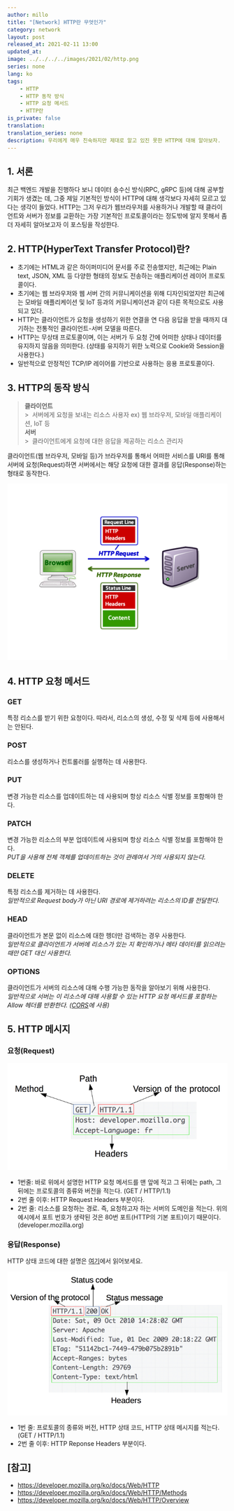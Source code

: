 ```yaml
---
author: millo
title: "[Network] HTTP란 무엇인가"
category: network
layout: post
released_at: 2021-02-11 13:00
updated_at:
image: ../../../../images/2021/02/http.png
series: none
lang: ko
tags:
    - HTTP
    - HTTP 동작 방식
    - HTTP 요청 메서드
    - HTTP란
is_private: false
translation:
translation_series: none
description: 우리에게 매우 친숙하지만 제대로 알고 있진 못한 HTTP에 대해 알아보자.
---
```


## 1. 서론

최근 백엔드 개발을 진행하다 보니 데이터 송수신 방식(RPC, gRPC 등)에 대해 공부할 기회가 생겼는 데, 그중 제일 기본적인 방식이 HTTP에 대해 생각보다 자세히 모르고 있다는 생각이 들었다. HTTP는 그저 우리가 웹브라우저를 사용하거나 개발할 때 클라이언트와 서버가 정보를 교환하는 가장 기본적인 프로토콜이라는 정도밖에 알지 못해서 좀 더 자세히 알아보고자 이 포스팅을 작성한다.

## 2. HTTP(HyperText Transfer Protocol)란?

-   초기에는 HTML과 같은 하이퍼미디어 문서를 주로 전송했지만, 최근에는 Plain text, JSON, XML 등 다양한 형태의 정보도 전송하는 애플리케이션 레이어 프로토콜이다.
-   초기에는 웹 브라우저와 웹 서버 간의 커뮤니케이션을 위해 디자인되었지만 최근에는 모바일 애플리케이션 및 IoT 등과의 커뮤니케이션과 같이 다른 목적으로도 사용되고 있다.
-   HTTP는 클라이언트가 요청을 생성하기 위한 연결을 연 다음 응답을 받을 때까지 대기하는 전통적인 클라이언트-서버 모델을 따른다.
-   HTTP는 무상태 프로토콜이며, 이는 서버가 두 요청 간에 어떠한 상태나 데이터를 유지하지 않음을 의미한다. (상태를 유지하기 위한 노력으로 Cookie와 Session을 사용한다.)
-   일반적으로 안정적인 TCP/IP 레이어를 기반으로 사용하는 응용 프로토콜이다.

## 3. HTTP의 동작 방식

> **클라이언트** <br /> > &nbsp;서버에게 요청을 보내는 리소스 사용자 ex) 웹 브라우저, 모바일 애플리케이션, IoT 등 <br /> **서버** <br /> > &nbsp;클라이언트에게 요청에 대한 응답을 제공하는 리소스 관리자

클라이언트(웹 브라우저, 모바일 등)가 브라우저를 통해서 어떠한 서비스를 URI를 통해 서버에 요청(Request)하면 서버에서는 해당 요청에 대한 결과를 응답(Response)하는 형태로 동작한다.

![](../../../../images/2021/02/http-flow.png)

## 4. HTTP 요청 메서드

### GET

특정 리소스를 받기 위한 요청이다. 따라서, 리소스의 생성, 수정 및 삭제 등에 사용해서는 안된다.

### POST

리소스를 생성하거나 컨트롤러를 실행하는 데 사용한다.

### PUT

변경 가능한 리소스를 업데이트하는 데 사용되며 항상 리소스 식별 정보를 포함해야 한다.

### PATCH

변경 가능한 리소스의 부분 업데이트에 사용되며 항상 리소스 식별 정보를 포함해야 한다.<br />
_PUT을 사용해 전체 객체를 업데이트하는 것이 관례여서 거의 사용되지 않는다._

### DELETE

특정 리소스를 제거하는 데 사용한다.<br />
_일반적으로 Request body가 아닌 URI 경로에 제거하려는 리소스의 ID를 전달한다._

### HEAD

클라이언트가 본문 없이 리소스에 대한 헹더만 검색하는 경우 사용한다. <br />
_일반적으로 클라이언트가 서버에 리소스가 있는 지 확인하거나 메타 데이터를 읽으려는 때만 GET 대신 사용한다._

### OPTIONS

클라이언트가 서버의 리소스에 대해 수행 가능한 동작을 알아보기 위해 사용한다. <br />
_일반적으로 서버는 이 리소스에 대해 사용할 수 있는 HTTP 요청 메서드를 포함하는 Allow 헤더를 반환한다. ([CORS](https://millo-l.github.io/Nodejs-express-cors-%EC%82%AC%EC%9A%A9%ED%95%98%EA%B8%B0/)에 사용)_

## 5. HTTP 메시지

### 요청(Request)

![](../../../../images/2021/02/http-request.png)

-   1번줄: 바로 위에서 설명한 HTTP 요청 메서드를 맨 앞에 적고 그 뒤에는 path, 그 뒤에는 프로토콜의 종류와 버전을 적는다. (GET / HTTP/1.1)
-   2번 줄 이후: HTTP Request Headers 부분이다.
-   2번 줄: 리소스를 요청하는 경로. 즉, 요청하고자 하는 서버의 도메인을 적는다. 위의 예시에서 포트 번호가 생략된 것은 80번 포트(HTTP의 기본 포트)이기 때문이다. (developer.mozilla.org)

### 응답(Response)

HTTP 상태 코드에 대한 설명은 [여기](https://millo-L.github.io/HTTP-상태코드-정리하기/)에서 읽어보세요.

![](../../../../images/2021/02/http-response.png)

-   1번 줄: 프로토콜의 종류와 버전, HTTP 상태 코드, HTTP 상태 메시지를 적는다. (GET / HTTP/1.1)
-   2번 줄 이후: HTTP Reponse Headers 부분이다.

## [참고]

-   https://developer.mozilla.org/ko/docs/Web/HTTP
-   https://developer.mozilla.org/ko/docs/Web/HTTP/Methods
-   https://developer.mozilla.org/ko/docs/Web/HTTP/Overview
